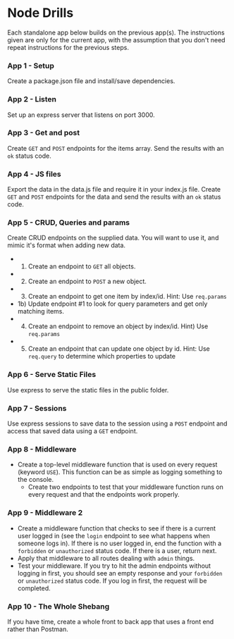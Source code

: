 # Node Drills
Each standalone app below builds on the previous app(s). The instructions given are only for the current app, with the assumption that you don't need repeat instructions for the previous steps.

### App 1 - Setup
Create a package.json file and install/save dependencies.

### App 2 - Listen
Set up an express server that listens on port 3000.

### App 3 - Get and post
Create `GET` and `POST` endpoints for the items array. Send the results with an `ok` status code.

### App 4 - JS files
Export the data in the data.js file and require it in your index.js file. Create `GET` and `POST` endpoints for the data and send the results with an `ok` status code.

### App 5 - CRUD, Queries and params

Create CRUD endpoints on the supplied data.  You will want to use it, and mimic it's format when adding new data.

- 1) Create an endpoint to `GET` all objects.
- 2) Create an endpoint to `POST` a new object.
- 3) Create an endpoint to get one item by index/id. Hint: Use `req.params`
- 1b) Update endpoint #1 to look for query parameters and get only matching items.
- 4) Create an endpoint to remove an object by index/id. Hint) Use `req.params`
- 5) Create an endpoint that can update one object by id. Hint: Use `req.query` to determine which properties to update

### App 6 - Serve Static Files
Use express to serve the static files in the public folder.

### App 7 - Sessions
Use express sessions to save data to the session using a `POST` endpoint and access that saved data using a `GET` endpoint.

### App 8 - Middleware
- Create a top-level middleware function that is used on every request (keyword `USE`). This function can be as simple as logging something to the console.
  - Create two endpoints to test that your middleware function runs on every request and that the endpoints work properly.
  
### App 9 - Middleware 2
- Create a middleware function that checks to see if there is a current user logged in (see the `login` endpoint to see what happens when someone logs in). If there is no user logged in, end the function with a `forbidden` or `unauthorized` status code. If there is a user, return next.
- Apply that middleware to all routes dealing with `admin` things.
- Test your middleware. If you try to hit the admin endpoints without logging in first, you should see an empty response and your `forbidden` or `unauthorized` status code. If you log in first, the request will be completed.

### App 10 - The Whole Shebang
If you have time, create a whole front to back app that uses a front end rather than Postman.
